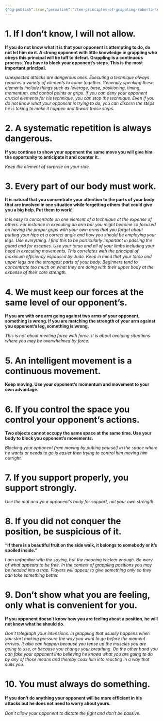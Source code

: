 ```yaml
---
{"dg-publish":true,"permalink":"/ten-principles-of-grappling-roberto-leitao/","dgHomeLink":true,"dgPassFrontmatter":false,"dgShowBacklinks":false,"dgShowLocalGraph":false,"dgShowInlineTitle":false}
---
```



# 1. If I don’t know, I will not allow.

**If you do not know what it is that your opponent is attempting to do, do not let him do it. A strong opponent with little knowledge in grappling who obeys this principal will be tuff to defeat. Grappling is a continuous process. You have to block your opponent’s steps. This is the most important principal.**

_Unexpected attacks are dangerous ones. Executing a technique always requires a variety of elements to come together. Generally speaking these elements include things such as leverage, base, positioning, timing, momentum, and control points or grips. If you can deny your opponent crucial elements for his technique, you can stop the technique. Even if you do not know what your opponent is trying to do, you can discern the steps he is taking to make it happen and thwart those steps._

# 2. A systematic repetition is always dangerous.

**If you continue to show your opponent the same move you will give him the opportunity to anticipate it and counter it.**

_Keep the element of surprise on your side._

# 3. Every part of our body must work.

**It is natural that you concentrate your attention to the parts of your body that are involved in one situation while forgetting others that could give you a big help. Put them to work!**

_It is easy to concentrate on one element of a technique at the expense of others. For instance in executing an arm bar you might become so focused on having the proper grips with your own arms that you forget about putting your hips at a correct angle and how you should be employing your legs. Use everything. I ﬁnd this to be particularly important in passing the guard and for escapes. Use your torso and all of your limbs including your head in executing movements. This correlates with the principal of maximum efﬁciency espoused by Judo. Keep in mind that your torso and upper legs are the strongest parts of your body. Beginners tend to concentrate too much on what they are doing with their upper body at the expense of their core strength._

# 4. We must keep our forces at the same level of our opponent’s.

**If you are with one arm going against two arms of your opponent, something is wrong. If you are matching the strength of your arm against you opponent’s leg, something is wrong.**

_This is not about meeting force with force. It is about avoiding situations where you may be overwhelmed by force._

# 5. An intelligent movement is a continuous movement.

**Keep moving. Use your opponent’s momentum and movement to your own advantage.**

# 6. If you control the space you control your opponent’s actions.
**Two objects cannot occupy the same space at the same time. Use your body to block you opponent’s movements.**

_Blocking your opponent from moving by putting yourself in the space where he wants or needs to go is easier then trying to control him moving him outright._

# 7. If you support properly, you support strongly.

_Use the mat and your opponent’s body for support, not your own strength._

# 8. If you did not conquer the position, be suspicious of it.
**“If there is a beautiful fruit on the side walk, it belongs to somebody or it’s spoiled inside.”**

_I am unfamiliar with the saying, but the meaning is clear enough. Be wary of what appears to be free. In the context of grappling positions you may be headed into a trap. Players will appear to give something only so they can take something better._

# 9. Don’t show what you are feeling, only what is convenient for you.

**If you opponent doesn’t know how you are feeling about a position, he will not know what he should do.**

_Don’t telegraph your intensions. In grappling that usually happens when you start making pressure the way you want to go before the moment arrives. It also can happen because you tense up the muscles you are going to use, or because you change your breathing. On the other hand you can fake your opponent into believing he knows what you are going to do by any of those means and thereby coax him into reacting in a way that suits you._

# 10. You must always do something.

**If you don’t do anything your opponent will be more efﬁcient in his attacks but he does not need to worry about yours.**

_Don’t allow your opponent to dictate the ﬁght and don’t be passive._